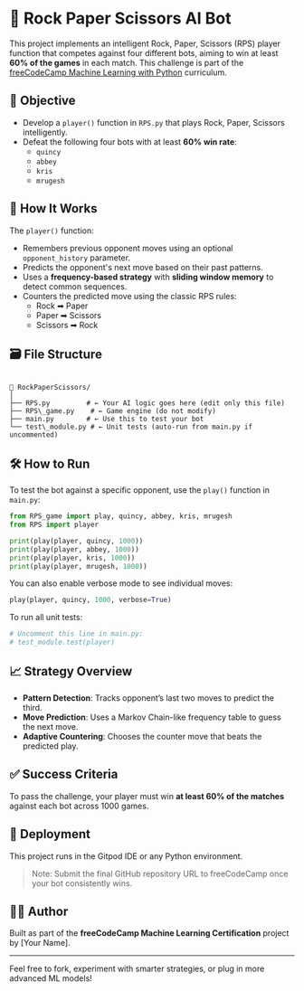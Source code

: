 # 🧠 Rock Paper Scissors AI Bot

This project implements an intelligent Rock, Paper, Scissors (RPS) player function that competes against four different bots, aiming to win at least **60% of the games** in each match. This challenge is part of the [freeCodeCamp Machine Learning with Python](https://www.freecodecamp.org/learn/machine-learning-with-python/) curriculum.

## 🎯 Objective

- Develop a `player()` function in `RPS.py` that plays Rock, Paper, Scissors intelligently.
- Defeat the following four bots with at least **60% win rate**:
  - `quincy`
  - `abbey`
  - `kris`
  - `mrugesh`

## 🧩 How It Works

The `player()` function:
- Remembers previous opponent moves using an optional `opponent_history` parameter.
- Predicts the opponent's next move based on their past patterns.
- Uses a **frequency-based strategy** with **sliding window memory** to detect common sequences.
- Counters the predicted move using the classic RPS rules:
  - Rock ➡ Paper
  - Paper ➡ Scissors
  - Scissors ➡ Rock

## 🗃️ File Structure

```

📁 RockPaperScissors/
│
├── RPS.py         # ← Your AI logic goes here (edit only this file)
├── RPS\_game.py    # ← Game engine (do not modify)
├── main.py        # ← Use this to test your bot
└── test\_module.py # ← Unit tests (auto-run from main.py if uncommented)

````

## 🛠️ How to Run

To test the bot against a specific opponent, use the `play()` function in `main.py`:

```python
from RPS_game import play, quincy, abbey, kris, mrugesh
from RPS import player

print(play(player, quincy, 1000))
print(play(player, abbey, 1000))
print(play(player, kris, 1000))
print(play(player, mrugesh, 1000))
````

You can also enable verbose mode to see individual moves:

```python
play(player, quincy, 1000, verbose=True)
```

To run all unit tests:

```python
# Uncomment this line in main.py:
# test_module.test(player)
```

## 📈 Strategy Overview

* **Pattern Detection**: Tracks opponent’s last two moves to predict the third.
* **Move Prediction**: Uses a Markov Chain-like frequency table to guess the next move.
* **Adaptive Countering**: Chooses the counter move that beats the predicted play.

## ✅ Success Criteria

To pass the challenge, your player must win **at least 60% of the matches** against each bot across 1000 games.

## 🚀 Deployment

This project runs in the Gitpod IDE or any Python environment.

> Note: Submit the final GitHub repository URL to freeCodeCamp once your bot consistently wins.

## 🧑‍💻 Author

Built as part of the **freeCodeCamp Machine Learning Certification** project by \[Your Name].

---

Feel free to fork, experiment with smarter strategies, or plug in more advanced ML models!
